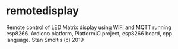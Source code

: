 # remotedisplay
Remote control of LED Matrix display using WiFi and MQTT running esp8266. Ardiono platform, PlatformIO project, esp8266 board, cpp language. Stan Smoltis (c) 2019
